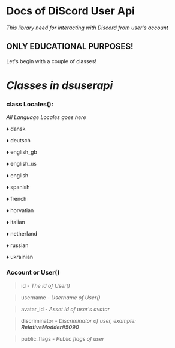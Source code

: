 # Docs of DiScord User Api

*This library need for interacting with Discord from user's account*

## ONLY EDUCATIONAL PURPOSES!

Let's begin with a couple of classes!


# *Classes in dsuserapi*


### class Locales():

_All Language Locales goes here_

♦ dansk

♦ deutsch

♦ english_gb

♦ english_us

♦ english

♦ spanish

♦ french

♦ horvatian

♦ italian

♦ netherland

♦ russian

♦ ukrainian


### Account or User()

>  id - *The id of User()*
  
>  username - *Username of User()*
  
>  avatar_id - *Asset id of user's avatar*
  
>  discriminator - *Discriminator of user, example: <b>RelativeModder#5090</b>*
  
>  public_flags - *Public flags of user*
